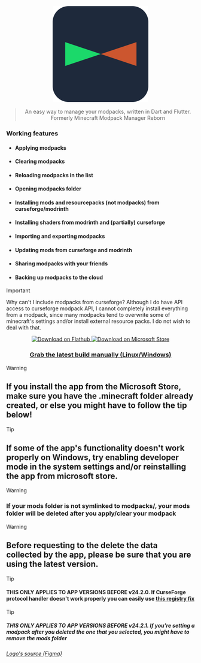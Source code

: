<div align="center">

<img src="https://github.com/mrquantumoff/quadrant/raw/master/assets/icons/logo.svg" height=256 />

> An easy way to manage your modpacks, written in Dart and Flutter.
> Formerly Minecraft Modpack Manager Reborn

</div>

### Working features

- #### Applying modpacks

- #### Clearing modpacks

- #### Reloading modpacks in the list

- #### Opening modpacks folder

- #### Installing mods and resourcepacks (not modpacks) from curseforge/modrinth

- #### Installing shaders from modrinth and (partially) curseforge

- #### Importing and exporting modpacks

- #### Updating mods from curseforge and modrinth

- #### Sharing modpacks with your friends

- #### Backing up modpacks to the cloud

> [!IMPORTANT]
> Why can't I include modpacks from curseforge? Although I do have API access to curseforge modpack API, I cannot completely install everything from a modpack, since many modpacks tend to overwrite some of minecraft's settings and/or install external resource packs. I do not wish to deal with that.

<div align="center">
    <a href="https://flathub.org/apps/details/dev.mrquantumoff.mcmodpackmanager">
        <img width="200" alt="Download on Flathub" src="https://dl.flathub.org/assets/badges/flathub-badge-i-en.svg"/>
    </a>
    <a href="https://www.microsoft.com/store/apps/9NLT70M0TVD0">
        <img width="187" src="https://get.microsoft.com/images/en-us%20light.svg" alt="Download on Microsoft Store" />
    </a>

### [Grab the latest build manually (Linux/Windows)](https://github.com/mrquantumoff/quadrant/releases/latest)

</div>

> [!WARNING]
>
> ## If you install the app from the Microsoft Store, make sure you have the .minecraft folder already created, or else you might have to follow the tip below!

> [!TIP]
>
> ## If some of the app's functionality doesn't work properly on Windows, try enabling developer mode in the system settings and/or reinstalling the app from microsoft store.

> [!WARNING]
>
> ### If your mods folder is not symlinked to modpacks/<anything>, your mods folder will be deleted after you apply/clear your modpack

> [!WARNING]
>
> ## Before requesting to the delete the data collected by the app, please be sure that you are using the latest version.

> [!TIP]
>
> #### THIS ONLY APPLIES TO APP VERSIONS BEFORE v24.2.0. If CurseForge protocol handler doesn't work properly you can easily use [this registry fix](https://github.com/mrquantumoff/quadrant/raw/master/msstorefix.reg)

> [!TIP]
>
> ##### THIS ONLY APPLIES TO APP VERSIONS BEFORE v24.2.1. If you're setting a modpack after you deleted the one that you selected, you might have to remove the mods folder

###### [Logo's source (Figma)](https://www.figma.com/community/file/1222558477898371497)
